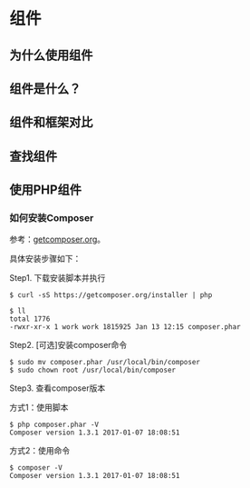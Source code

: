 # 组件

## 为什么使用组件


## 组件是什么？


## 组件和框架对比


## 查找组件


## 使用PHP组件

### 如何安装Composer

参考：[getcomposer.org](https://getcomposer.org/doc/00-intro.md#installation-linux-unix-osx)。

具体安装步骤如下：

Step1. 下载安装脚本并执行

```
$ curl -sS https://getcomposer.org/installer | php
```
```
$ ll
total 1776
-rwxr-xr-x 1 work work 1815925 Jan 13 12:15 composer.phar
```

Step2. [可选]安装composer命令

```
$ sudo mv composer.phar /usr/local/bin/composer
$ sudo chown root /usr/local/bin/composer
```

Step3. 查看composer版本

方式1：使用脚本

```
$ php composer.phar -V
Composer version 1.3.1 2017-01-07 18:08:51
```

方式2：使用命令

```
$ composer -V
Composer version 1.3.1 2017-01-07 18:08:51
```


